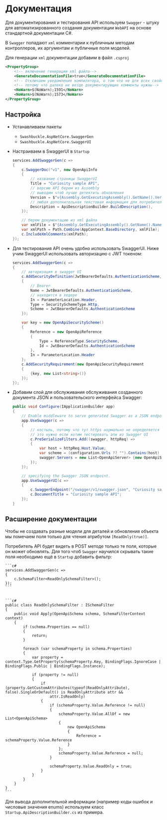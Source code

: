 # Документация

Для документирования и тестирования API используем `Swagger` - штуку для автоматизированного создания документации `WebAPI` на основе стандартной документации C#.

В `Swagger` попадают `xml` комментарии к публичным методам контроллеров, их аргументам и публичные поля моделей. 


Для генерации `xml` документации добавим в файл `.csproj`

```xml
<PropertyGroup>
    <!-- включение генерации xml файла-->
    <GenerateDocumentationFile>true</GenerateDocumentationFile>
    <!-- Отключаем уведомления компилятора, о том что не для всех свойств добавлены комментарии-->
    <!-- потому что далеко не везде документирующие комменты нужны-->
    <NoWarn>$(NoWarn);1591</NoWarn>
    <NoWarn>$(NoWarn);1573</NoWarn>
</PropertyGroup>
```

## Настройка


- Устанавливаем пакеты 
    - `Swashbuckle.AspNetCore.SwaggerGen`
    - `Swashbuckle.AspNetCore.SwaggerUI`
    
- Настраиваем в SwaggerUI в `Startup`

    ```c#
    services.AddSwaggerGen(c =>
    {
        c.SwaggerDoc("v1", new OpenApiInfo
        {
            // название страницы SwaggerUI
            Title = "Curiosity sample API",
            // версию API берем из Assembly
            // выводим чтоб лучше детектить обновления
            Version = $"v{Assembly.GetExecutingAssembly().GetName().Version}",
            // любая дополнительная текстовая информация для потребителя API
            Description = ApiDescriptionBuilder.BuildDescription(),
        });

        // берем документацию из xml файла
        var xmlFile = $"{Assembly.GetExecutingAssembly().GetName().Name}.xml";
        var xmlPath = Path.Combine(AppContext.BaseDirectory, xmlFile);
        c.IncludeXmlComments(xmlPath);
    });
    ```


- Для тестирования API очень удобно использовать SwaggerUI. 
Ниже учим SwaggerUI использовать авторизацию с JWT токеном:

    ```c#
    services.AddSwaggerGen(c =>
    {
        // авторизация в swagger UI
        c.AddSecurityDefinition(JwtBearerDefaults.AuthenticationScheme, new OpenApiSecurityScheme()
        {
            // Bearer
            Name = JwtBearerDefaults.AuthenticationScheme,
            // находится в хедере
            In = ParameterLocation.Header,
            Type = SecuritySchemeType.Http,
            Scheme = JwtBearerDefaults.AuthenticationScheme
        });

        var key = new OpenApiSecurityScheme()
        {
            Reference = new OpenApiReference
            {
                Type = ReferenceType.SecurityScheme,
                Id = JwtBearerDefaults.AuthenticationScheme
            },
            In = ParameterLocation.Header
        };
        c.AddSecurityRequirement(new OpenApiSecurityRequirement
        {
            {key, new List<string>()}
        });
    });
    ```


- Добавим слой для обслуживания обслуживания созданного документа JSON и пользовательского интерфейса Swagger:

    ```c#
    public void Configure(IApplicationBuilder app)
    {
        // Enable middleware to serve generated Swagger as a JSON endpoint.
        app.UseSwagger(c =>
        {
            // костыль, потому что тут https нормально не определяется
            // это нужно если хотим тестировать апи из Swagger UI
            c.PreSerializeFilters.Add((swagger, httpReq) =>
            {
                var host = httpReq.Host.Value;
                var scheme = (configuration.Urls ?? "").Contains(host) ? "http" : "https";
                swagger.Servers = new List<OpenApiServer> {new OpenApiServer {Url = $"{scheme}://{host}"}};
            });
        });

        // specifying the Swagger JSON endpoint.
        app.UseSwaggerUI(c =>
        {
            c.SwaggerEndpoint("/swagger/v1/swagger.json", "Curiosity sample API");
            c.DocumentTitle = "Curiosity sample API";
        });
    }

    ```


## Расширение документации

Чтобы не создавать разные модели для деталей и обновления объекта мы помечаем поля 
только для чтения атрибутом `[ReadOnly(true)]`. 

Потребитель API будет видеть в POST методе только те поля, которые он может обновлять.
Для того чтоб `Swagger` научился скрывать такие поля необходимо ещё в `Startup` добавить фильтр:

    ```c#
    services.AddSwaggerGen(c =>
    {
        c.SchemaFilter<ReadOnlySchemaFilter>();
    });
    ```


    ```c#
    public class ReadOnlySchemaFilter : ISchemaFilter
    {
        public void Apply(OpenApiSchema schema, SchemaFilterContext context)
        {
            if (schema.Properties == null)
            {
                return;
            }
        
            foreach (var schemaProperty in schema.Properties)
            {
                var property = context.Type.GetProperty(schemaProperty.Key, BindingFlags.IgnoreCase | BindingFlags.Public | BindingFlags.Instance);
        
                if (property != null)
                {
                    if (property.GetCustomAttributes(typeof(ReadOnlyAttribute), false).SingleOrDefault() is ReadOnlyAttribute attr && 
                        attr.IsReadOnly)
                    {
                        if (schemaProperty.Value.Reference != null)
                        {
                            schemaProperty.Value.AllOf = new List<OpenApiSchema>
                            {
                                new OpenApiSchema
                                {
                                    Reference = schemaProperty.Value.Reference
                                }
                            };
                            schemaProperty.Value.Reference = null;
                        }
        
                        schemaProperty.Value.ReadOnly = true;
                    }
                }
            }
        }
    }
    ```


Для вывода дополнительной информации (например коды ошибок и числовые значения enums) используем класс `Startup.ApiDescriptionBuilder.cs` из примера.

